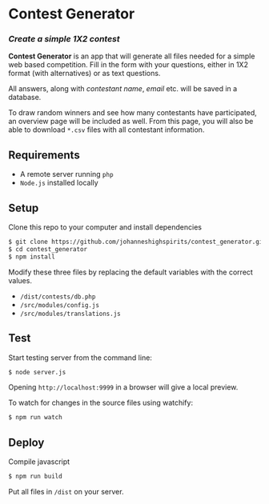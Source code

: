 # Contest Generator
### _Create a simple 1X2 contest_
__Contest Generator__ is an app that will generate all files needed for a simple web based competition. Fill in the form with your questions, either in 1X2 format (with alternatives) or as text questions.

All answers, along with _contestant name_, _email_ etc. will be saved in a database.

To draw random winners and see how many contestants have participated, an overview page will be included as well. From this page, you will also be able to download `*.csv` files with all contestant information.

## Requirements
* A remote server running `php`
* `Node.js` installed locally

## Setup
Clone this repo to your computer and install dependencies
```bash
$ git clone https://github.com/johanneshighspirits/contest_generator.git contest_generator
$ cd contest_generator
$ npm install
```
Modify these three files by replacing the default variables with the correct values.

* `/dist/contests/db.php`
* `/src/modules/config.js`
* `/src/modules/translations.js`

## Test
Start testing server from the command line:
```bash
$ node server.js
```
Opening `http://localhost:9999` in a browser will give a local preview.

To watch for changes in the source files using watchify:
```bash
$ npm run watch
```

## Deploy
Compile javascript
```bash
$ npm run build
```
Put all files in `/dist` on your server.

